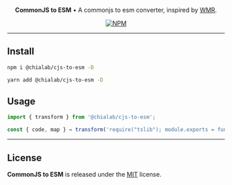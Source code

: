 <p align="center">
    <strong>CommonJS to ESM</strong> • A commonjs to esm converter, inspired by <a href="https://github.com/preactjs/wmr">WMR</a>.
</p>

<p align="center">
    <a href="https://www.npmjs.com/package/@chialab/cjs-to-esm"><img alt="NPM" src="https://img.shields.io/npm/v/@chialab/cjs-to-esm.svg?style=flat-square"></a>
</p>

---

## Install

```sh
npm i @chialab/cjs-to-esm -D
```

```sh
yarn add @chialab/cjs-to-esm -D
```

## Usage

```js
import { transform } from '@chialab/cjs-to-esm';

const { code, map } = transform('require("tslib"); module.exports = function() {}');
```

---

## License

**CommonJS to ESM** is released under the [MIT](https://github.com/chialab/rna/blob/main/packages/cjs-to-esm/LICENSE) license.
